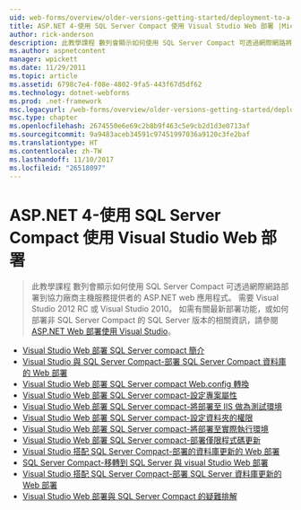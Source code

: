 ```yaml
---
uid: web-forms/overview/older-versions-getting-started/deployment-to-a-hosting-provider/index
title: ASP.NET 4-使用 SQL Server Compact 使用 Visual Studio Web 部署 |Microsoft 文件
author: rick-anderson
description: 此教學課程 數列會顯示如何使用 SQL Server Compact 可透過網際網路將它部署到協力廠商 h ASP.NET web 應用程式...
ms.author: aspnetcontent
manager: wpickett
ms.date: 11/29/2011
ms.topic: article
ms.assetid: 6798c7e4-f08e-4802-9fa5-443f67d5df62
ms.technology: dotnet-webforms
ms.prod: .net-framework
msc.legacyurl: /web-forms/overview/older-versions-getting-started/deployment-to-a-hosting-provider
msc.type: chapter
ms.openlocfilehash: 2674550e6e69c2b8b9f463c5e9cb2d1d3e0713af
ms.sourcegitcommit: 9a9483aceb34591c97451997036a9120c3fe2baf
ms.translationtype: HT
ms.contentlocale: zh-TW
ms.lasthandoff: 11/10/2017
ms.locfileid: "26518097"
---
```

<a name="aspnet-4---web-deployment-with-sql-server-compact-using-visual-studio"></a>ASP.NET 4-使用 SQL Server Compact 使用 Visual Studio Web 部署
====================
> 此教學課程 數列會顯示如何使用 SQL Server Compact 可透過網際網路部署到協力廠商主機服務提供者的 ASP.NET web 應用程式。 需要 Visual Studio 2012 RC 或 Visual Studio 2010。 如需有關最新部署功能，或如何部署非 SQL Server Compact 的 SQL Server 版本的相關資訊，請參閱[ASP.NET Web 部署使用 Visual Studio](../../deployment/visual-studio-web-deployment/introduction.md)。


- [Visual Studio Web 部署 SQL Server compact 簡介](deployment-to-a-hosting-provider-introduction-1-of-12.md)
- [Visual Studio 與 SQL Server Compact-部署 SQL Server Compact 資料庫的 Web 部署](deployment-to-a-hosting-provider-deploying-sql-server-compact-databases-2-of-12.md)
- [Visual Studio Web 部署 SQL Server compact Web.config 轉換](deployment-to-a-hosting-provider-web-config-file-transformations-3-of-12.md)
- [Visual Studio Web 部署 SQL Server compact-設定專案屬性](deployment-to-a-hosting-provider-configuring-project-properties-4-of-12.md)
- [Visual Studio Web 部署 SQL Server compact-將部署至 IIS 做為測試環境](deployment-to-a-hosting-provider-deploying-to-iis-as-a-test-environment-5-of-12.md)
- [Visual Studio Web 部署 SQL Server compact-設定資料夾的權限](deployment-to-a-hosting-provider-setting-folder-permissions-6-of-12.md)
- [Visual Studio Web 部署 SQL Server compact-將部署至實際執行環境](deployment-to-a-hosting-provider-deploying-to-the-production-environment-7-of-12.md)
- [Visual Studio Web 部署 SQL Server compact-部署僅限程式碼更新](deployment-to-a-hosting-provider-deploying-a-code-only-update-8-of-12.md)
- [Visual Studio 搭配 SQL Server Compact-部署的資料庫更新的 Web 部署](deployment-to-a-hosting-provider-deploying-a-database-update-9-of-12.md)
- [SQL Server Compact-移轉到 SQL Server 與 visual Studio Web 部署](deployment-to-a-hosting-provider-migrating-to-sql-server-10-of-12.md)
- [Visual Studio 搭配 SQL Server Compact-部署 SQL Server 資料庫更新的 Web 部署](deployment-to-a-hosting-provider-deploying-a-sql-server-database-update-11-of-12.md)
- [Visual Studio Web 部署與 SQL Server Compact 的疑難排解](deployment-to-a-hosting-provider-creating-and-installing-deployment-packages-12-of-12.md)
